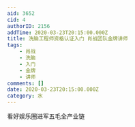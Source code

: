 ```yaml
---
aid: 3652
cid: 4
authorID: 2156
addTime: 2020-03-23T20:15:00.000Z
title: 洗脑工程师资格认证入门 肖战团队金牌讲师
tags:
    - 肖战
    - 洗脑
    - 入门
    - 金牌
    - 讲师
comments: []
date: 2020-03-23T20:15:00.000Z
category: 水
---
```


看好娱乐圈进军五毛全产业链
